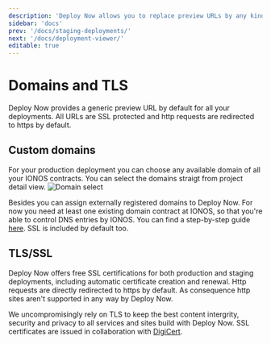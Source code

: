 ```yaml
---
description: 'Deploy Now allows you to replace preview URLs by any kind of custom domain. All domains are automatically SSL secured.'
sidebar: 'docs'
prev: '/docs/staging-deployments/'
next: '/docs/deployment-viewer/'
editable: true
---
```


# Domains and TLS

Deploy Now provides a generic preview URL by default for all your deployments. All URLs are SSL protected and http requests are redirected to https by default.

## Custom domains

For your production deployment you can choose any available domain of all your IONOS contracts. You can select the domains straigt from project detail view.
![Domain select](/domain-select.png)

Besides you can assign externally registered domains to Deploy Now. For now you need at least one existing domain contract at IONOS, so that you're able to control DNS entries by IONOS. You can find a step-by-step guide [here](https://www.ionos.com/help/domains/set-up-and-manage-an-external-domain-at-11-ionos/setting-up-an-external-domain-at-11-ionos/). SSL is included by default too. 

## TLS/SSL

Deploy Now offers free SSL certifications for both production and staging deployments, including automatic certificate creation and renewal. Http requests are directly redirected to https by default. As consequence http sites aren't supported in any way by Deploy Now.

We uncompromisingly rely on TLS to keep the best content intergrity, security and privacy to all services and sites build with Deploy Now. SSL certificates are issued in collaboration with [DigiCert](https://www.digicert.com/). 
